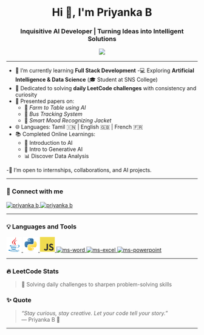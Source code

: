<h1 align="center">Hi 👋, I'm Priyanka B</h1>
<h3 align="center">Inquisitive AI Developer | Turning Ideas into Intelligent Solutions</h3>

<p align="center">
  <img src="https://readme-typing-svg.herokuapp.com/?lines=AI%20Enthusiast;Creative%20Coder;Passionate%20Problem%20Solver;Always%20Learning%20Something%20New!" />
</p>

---

- 🌱 I’m currently learning **Full Stack Development**
-💻 Exploring **Artificial Intelligence & Data Science** (🎓 Student at SNS College) 
- 🎯 Dedicated to solving **daily LeetCode challenges** with consistency and curiosity 
- 📝 Presented papers on:
  - 🚜 *Farm to Table using AI*
  - 🚌 *Bus Tracking System*
  - 🧥 *Smart Mood Recognizing Jacket*
- 🌐 Languages: Tamil 🇮🇳 | English 🇬🇧 | French 🇫🇷
- 📚 Completed Online Learnings:
  - 🧠 Introduction to AI
  - 🤖 Intro to Generative AI
  - 📊 Discover Data Analysis
  
-💌 I’m open to internships, collaborations, and AI projects.  

---

### 🔗 Connect with me

<p align="left">
  <a href="https://www.linkedin.com/in/priyanka%20b" target="blank">
    <img align="center" src="https://raw.githubusercontent.com/rahuldkjain/github-profile-readme-generator/master/src/images/icons/Social/linked-in-alt.svg" alt="priyanka b" height="30" width="40" />
  </a>
  <a href="https://www.leetcode.com/Priyanka%20B" target="blank">
    <img align="center" src="https://raw.githubusercontent.com/rahuldkjain/github-profile-readme-generator/master/src/images/icons/Social/leet-code.svg" alt="priyanka b" height="30" width="40" />
  </a>
</p>

---

### 💡 Languages and Tools

<p align="left">
  <a href="https://www.java.com" target="_blank" rel="noreferrer">
    <img src="https://raw.githubusercontent.com/devicons/devicon/master/icons/java/java-original.svg" alt="java" width="40" height="40"/>
  </a>
  <a href="https://www.python.org" target="_blank" rel="noreferrer">
    <img src="https://raw.githubusercontent.com/devicons/devicon/master/icons/python/python-original.svg" alt="python" width="40" height="40"/>
  </a>
  <a href="https://developer.mozilla.org/en-US/docs/Web/JavaScript" target="_blank" rel="noreferrer">
    <img src="https://raw.githubusercontent.com/devicons/devicon/master/icons/javascript/javascript-original.svg" alt="javascript" width="40" height="40"/>
  </a>
  <a href="https://www.microsoft.com/en/microsoft-365/word" target="_blank" rel="noreferrer">
    <img src="https://img.icons8.com/color/48/000000/ms-word.png" alt="ms-word" width="40" height="40"/>
  </a>
  <a href="https://www.microsoft.com/en/microsoft-365/excel" target="_blank" rel="noreferrer">
    <img src="https://img.icons8.com/color/48/000000/ms-excel.png" alt="ms-excel" width="40" height="40"/>
  </a>
  <a href="https://www.microsoft.com/en/microsoft-365/powerpoint" target="_blank" rel="noreferrer">
    <img src="https://img.icons8.com/color/48/000000/ms-powerpoint.png" alt="ms-powerpoint" width="40" height="40"/>
  </a>
</p>

---

### 🔥 LeetCode Stats

> 🧩 Solving daily challenges to sharpen problem-solving skills



### ✨ Quote

> *“Stay curious, stay creative. Let your code tell your story.”*  
> — Priyanka B 💫

---



